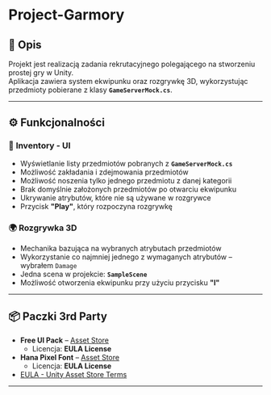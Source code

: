 # **Project-Garmory**

## 📝 Opis  
Projekt jest realizacją zadania rekrutacyjnego polegającego na stworzeniu prostej gry w Unity.  
Aplikacja zawiera system ekwipunku oraz rozgrywkę 3D, wykorzystując przedmioty pobierane z klasy **`GameServerMock.cs`**.  

---

## ⚙️ Funkcjonalności  

### 🎒 **Inventory - UI**  
- Wyświetlanie listy przedmiotów pobranych z **`GameServerMock.cs`**  
- Możliwość zakładania i zdejmowania przedmiotów  
- Możliwość noszenia tylko jednego przedmiotu z danej kategorii  
- Brak domyślnie założonych przedmiotów po otwarciu ekwipunku  
- Ukrywanie atrybutów, które nie są używane w rozgrywce  
- Przycisk **"Play"**, który rozpoczyna rozgrywkę  

### 🌍 **Rozgrywka 3D**  
- Mechanika bazująca na wybranych atrybutach przedmiotów  
- Wykorzystanie co najmniej jednego z wymaganych atrybutów – wybrałem `Damage`  
- Jedna scena w projekcie: **`SampleScene`**  
- Możliwość otworzenia ekwipunku przy użyciu przycisku **"I"**  

---

## 📦 **Paczki 3rd Party**  
- **Free UI Pack** – [Asset Store](https://assetstore.unity.com/packages/2d/gui/icons/free-ui-pack-170878)  
  - Licencja: **EULA License**  
- **Hana Pixel Font** – [Asset Store](https://assetstore.unity.com/packages/2d/fonts/hana-pixel-font-29725)  
  - Licencja: **EULA License**  
- [EULA - Unity Asset Store Terms](https://unity.com/legal/as-terms)  

---
